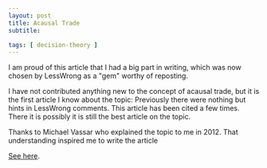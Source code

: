 ```yaml
---
layout: post
title: Acausal Trade
subtitle: 

tags: [ decision-theory ]
---
```

I am proud of this article that I had a big part in writing, which was now chosen by LessWrong as a "gem" worthy of reposting.

I have not contributed anything new  to the concept of acausal trade, but it is the first article I know about the topic: Previously there were nothing but hints in LessWrong comments. This article has been cited a few times. There it is possibly it is still the best article on the topic.

Thanks to  Michael Vassar who explained the topic to me in 2012. That understanding inspired me to write the article

[See here](https://www.lesswrong.com/posts/YBc4gNAELC3uMjPtQ/gems-from-the-wiki-acausal-trade).